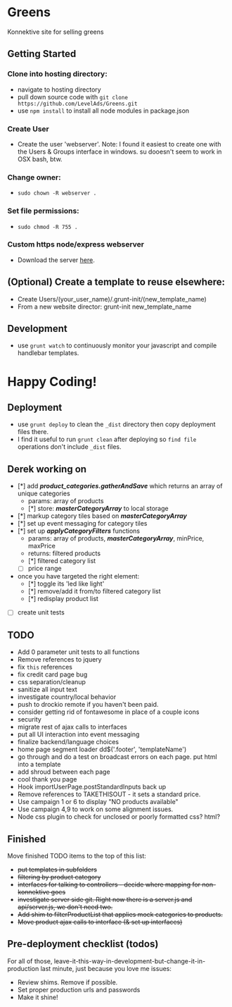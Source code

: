 # Greens

Konnektive site for selling greens

## Getting Started
### Clone into hosting directory:
- navigate to hosting directory
- pull down source code with `git clone https://github.com/LevelAds/Greens.git`
- use `npm install` to install all node modules in package.json

### Create User
- Create the user 'webserver'. Note: I found it easiest to create one with the Users & Groups interface in windows. su dooesn't seem to work in OSX bash, btw.

### Change owner:
- `sudo chown -R webserver .`

### Set file permissions:
- `sudo chmod -R 755 .`

### Custom https node/express webserver
- Download the server [here][webserver].

[webserver]: https://github.com/LevelAds/Webserver

## (Optional) Create a template to reuse elsewhere:
- Create Users/(your_user_name)/.grunt-init/(new_template_name)
- From a new website director: grunt-init new_template_name

## Development
- use `grunt watch` to continuously monitor your javascript and compile handlebar templates.

# Happy Coding!

## Deployment
- use `grunt deploy` to clean the `_dist` directory then copy deployment files there.
- I find it useful to run `grunt clean` after deploying so `find file` operations don't include `_dist` files.

## Derek working on
- [*] add ___product_categories.gatherAndSave___ which returns an array of unique categories
	- params: array of products
	- [*] store: ___masterCategoryArray___ to local storage
- [*] markup category tiles based on ___masterCategoryArray___
- [*] set up event messaging for category tiles
- [*] set up ___applyCategoryFilters___ functions
	- params: array of products, ___masterCategoryArray___, minPrice, maxPrice
	- returns: filtered products
	- [*] filtered category list
	- [ ] price range
- once you have targeted the right element:
	- [*] toggle its 'led like light'
	- [*] remove/add it from/to filtered category list
	- [*] redisplay product list
- [ ] create unit tests

## TODO
- Add 0 parameter unit tests to all functions
- Remove references to jquery
- fix `this` references
- fix credit card page bug
- css separation/cleanup
- sanitize all input text
- investigate country/local behavior
- push to drockio remote if you haven't been paid.
- consider getting rid of fontawesome in place of a couple icons
- security
- migrate rest of ajax calls to interfaces
- put all UI interaction into event messaging
- finalize backend/language choices
- home page segment loader dd$('.footer', 'templateName')
- go through and do a test on broadcast errors on each page. put html into a template
- add shroud between each page
- cool thank you page
- Hook importUserPage.postStandardInputs back up
- Remove references to TAKETHISOUT - it sets a standard price. 
- Use campaign 1 or 6 to display "NO products available"
- Use campaign 4,9 to work on some alignment issues.
- Node css plugin to check for unclosed or poorly formatted css? html?

## Finished
Move finished TODO items to the top of this list:
- ~~put templates in subfolders~~
- ~~filtering by product category~~
- ~~interfaces for talking to controllers - decide where mapping for non-konnektive goes~~
- ~~investigate server side git. Right now there is a server.js and api/server.js, we don't need two.~~
- ~~Add shim to filterProductList that applies mock categories to products.~~
- ~~Move product ajax calls to interface (& set up interfaces)~~

## Pre-deployment checklist (todos)
For all of those, leave-it-this-way-in-development-but-change-it-in-production last minute, just because you love me issues:
* Review shims. Remove if possible.
* Set proper production urls and passwords
* Make it shine!


